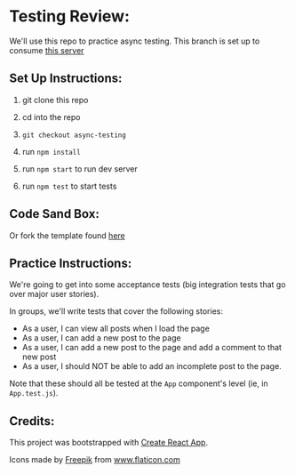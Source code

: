 # Testing Review:

We'll use this repo to practice async testing. This branch is set up to consume [this server](https://github.com/turingschool-examples/post-it-server)

## Set Up Instructions:

1. git clone this repo

1. cd into the repo

1. `git checkout async-testing`

1. run `npm install`

1. run `npm start` to run dev server

1. run `npm test` to start tests

## Code Sand Box:
Or fork the template found [here](https://codesandbox.io/s/github/turingschool-examples/post-it-testing/tree/async-testing)

## Practice Instructions:
We're going to get into some acceptance tests (big integration tests that go over major user stories).

In groups, we'll write tests that cover the following stories:
- As a user, I can view all posts when I load the page
- As a user, I can add a new post to the page
- As a user, I can add a new post to the page and add a comment to that new post 
- As a user, I should NOT be able to add an incomplete post to the page. 

Note that these should all be tested at the `App` component's level (ie, in `App.test.js`).


## Credits: 

This project was bootstrapped with [Create React App](https://github.com/facebook/create-react-app).

Icons made by <a href="https://www.flaticon.com/authors/freepik" title="Freepik">Freepik</a> from <a href="https://www.flaticon.com/" title="Flaticon"> www.flaticon.com</a>

